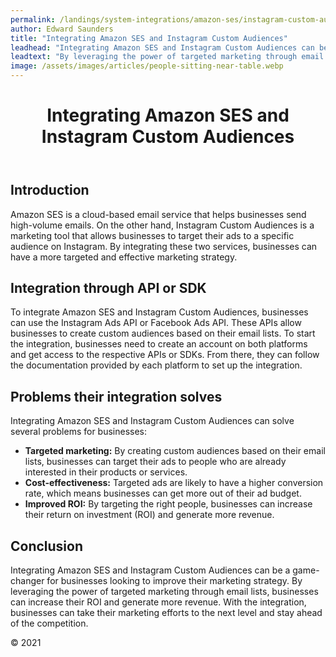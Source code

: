```yaml
---
permalink: /landings/system-integrations/amazon-ses/instagram-custom-audiences
author: Edward Saunders
title: "Integrating Amazon SES and Instagram Custom Audiences"
leadhead: "Integrating Amazon SES and Instagram Custom Audiences can be a game-changer for businesses looking to improve their marketing strategy"
leadtext: "By leveraging the power of targeted marketing through email lists, businesses can increase their ROI and generate more revenue. With the integration, businesses can take their marketing efforts to the next level and stay ahead of the competition."
image: /assets/images/articles/people-sitting-near-table.webp
---
```

<div class="arttext">	<header>
		<h1>Integrating Amazon SES and Instagram Custom Audiences</h1>
	</header>
	<main>
		<section>
			<h2>Introduction</h2>
			<p>Amazon SES is a cloud-based email service that helps businesses send high-volume emails. On the other hand, Instagram Custom Audiences is a marketing tool that allows businesses to target their ads to a specific audience on Instagram. By integrating these two services, businesses can have a more targeted and effective marketing strategy.</p>
		</section>
		<section>
			<h2>Integration through API or SDK</h2>
			<p>To integrate Amazon SES and Instagram Custom Audiences, businesses can use the Instagram Ads API or Facebook Ads API. These APIs allow businesses to create custom audiences based on their email lists. To start the integration, businesses need to create an account on both platforms and get access to the respective APIs or SDKs. From there, they can follow the documentation provided by each platform to set up the integration.</p>
		</section>
		<section>
			<h2>Problems their integration solves</h2>
			<p>Integrating Amazon SES and Instagram Custom Audiences can solve several problems for businesses:</p>
			<ul>
				<li><strong>Targeted marketing:</strong> By creating custom audiences based on their email lists, businesses can target their ads to people who are already interested in their products or services.</li>
				<li><strong>Cost-effectiveness:</strong> Targeted ads are likely to have a higher conversion rate, which means businesses can get more out of their ad budget.</li>
				<li><strong>Improved ROI:</strong> By targeting the right people, businesses can increase their return on investment (ROI) and generate more revenue.</li>
			</ul>
		</section>
		<section>
			<h2>Conclusion</h2>
			<p>Integrating Amazon SES and Instagram Custom Audiences can be a game-changer for businesses looking to improve their marketing strategy. By leveraging the power of targeted marketing through email lists, businesses can increase their ROI and generate more revenue. With the integration, businesses can take their marketing efforts to the next level and stay ahead of the competition.</p>
		</section>
	</main>
	<footer>
		<p>© 2021</p>
	</footer>
</div>